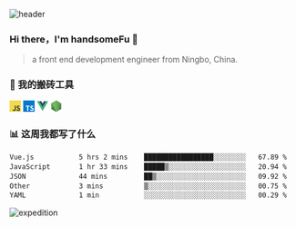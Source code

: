 ![header](https://raw.githubusercontent.com/fzq1998/fzq1998/master/header.png)

### Hi there，I'm handsomeFu 👋

> a front end development engineer from Ningbo, China.

### 🔧 我的搬砖工具
<code><img height="20" src="https://raw.githubusercontent.com/github/explore/80688e429a7d4ef2fca1e82350fe8e3517d3494d/topics/javascript/javascript.png" alt="javascript"></code>
<code><img height="20" src="https://raw.githubusercontent.com/github/explore/80688e429a7d4ef2fca1e82350fe8e3517d3494d/topics/typescript/typescript.png" alt="typescript"></code>
<code><img height="20" src="https://raw.githubusercontent.com/github/explore/80688e429a7d4ef2fca1e82350fe8e3517d3494d/topics/vue/vue.png" alt="vue"></code>
<code><img height="20" src="https://raw.githubusercontent.com/github/explore/80688e429a7d4ef2fca1e82350fe8e3517d3494d/topics/nodejs/nodejs.png" alt="nodejs"></code>



### 📊 这周我都写了什么
<!--START_SECTION:waka-->

```txt
Vue.js           5 hrs 2 mins    █████████████████░░░░░░░░   67.89 %
JavaScript       1 hr 33 mins    █████▒░░░░░░░░░░░░░░░░░░░   20.94 %
JSON             44 mins         ██▒░░░░░░░░░░░░░░░░░░░░░░   09.92 %
Other            3 mins          ▒░░░░░░░░░░░░░░░░░░░░░░░░   00.75 %
YAML             1 min           ░░░░░░░░░░░░░░░░░░░░░░░░░   00.29 %
```

<!--END_SECTION:waka-->


![expedition](https://raw.githubusercontent.com/fzq1998/fzq1998/master/expedition.gif)

